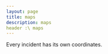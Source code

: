 ```yaml
---
layout: page
title: maps
description: maps
header :\ maps
---
```


Every incident has its own coordinates.

